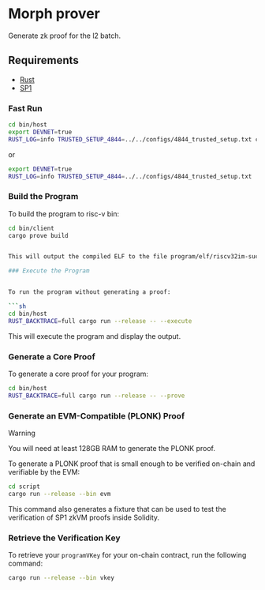 # Morph prover
Generate zk proof for the l2 batch.

## Requirements

- [Rust](https://rustup.rs/)
- [SP1](https://succinctlabs.github.io/sp1/getting-started/install.html)


### Fast Run 
```sh
cd bin/host
export DEVNET=true
RUST_LOG=info TRUSTED_SETUP_4844=../../configs/4844_trusted_setup.txt cargo run --release
```
or

```sh
export DEVNET=true
RUST_LOG=info TRUSTED_SETUP_4844=../../configs/4844_trusted_setup.txt  cargo run --release -- --block-path ../../testdata/mainnet_batch_traces_l1.json
```

### Build the Program


To build the program to risc-v bin:

```sh
cd bin/client
cargo prove build


This will output the compiled ELF to the file program/elf/riscv32im-succinct-zkvm-elf.

### Execute the Program


To run the program without generating a proof:

```sh
cd bin/host
RUST_BACKTRACE=full cargo run --release -- --execute
```

This will execute the program and display the output.

### Generate a Core Proof

To generate a core proof for your program:

```sh
cd bin/host
RUST_BACKTRACE=full cargo run --release -- --prove
```

### Generate an EVM-Compatible (PLONK) Proof

> [!WARNING]
> You will need at least 128GB RAM to generate the PLONK proof.

To generate a PLONK proof that is small enough to be verified on-chain and verifiable by the EVM:

```sh
cd script
cargo run --release --bin evm
```

This command also generates a fixture that can be used to test the verification of SP1 zkVM proofs
inside Solidity.

### Retrieve the Verification Key

To retrieve your `programVKey` for your on-chain contract, run the following command:

```sh
cargo run --release --bin vkey
```

